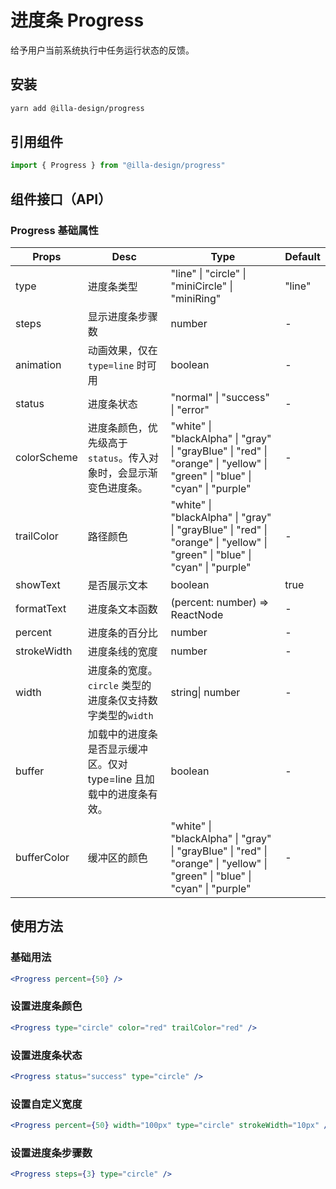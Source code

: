 # 进度条 Progress

给予用户当前系统执行中任务运行状态的反馈。

## 安装

```bash
yarn add @illa-design/progress
```

## 引用组件

```jsx
import { Progress } from "@illa-design/progress"
```

## 组件接口（API）

### Progress 基础属性

| Props       | Desc                                                                | Type                                                                                                                        | Default |
| ----------- | ------------------------------------------------------------------- | --------------------------------------------------------------------------------------------------------------------------- | ------- |
| type        | 进度条类型                                                          | "line" \| "circle" \| "miniCircle" \| "miniRing"                                                                            | "line"  |
| steps       | 显示进度条步骤数                                                    | number                                                                                                                      | -       |
| animation   | 动画效果，仅在 `type=line` 时可用                                   | boolean                                                                                                                     | -       |
| status      | 进度条状态                                                          | "normal" \| "success" \| "error"                                                                                            | -       |
| colorScheme | 进度条颜色，优先级高于 `status`。传入对象时，会显示渐变色进度条。   | "white" \| "blackAlpha" \| "gray" \| "grayBlue" \| "red" \| "orange" \| "yellow" \| "green" \| "blue" \| "cyan" \| "purple" | -       |
| trailColor  | 路径颜色                                                            | "white" \| "blackAlpha" \| "gray" \| "grayBlue" \| "red" \| "orange" \| "yellow" \| "green" \| "blue" \| "cyan" \| "purple" | -       |
| showText    | 是否展示文本                                                        | boolean                                                                                                                     | true    |
| formatText  | 进度条文本函数                                                      | (percent: number) => ReactNode                                                                                              | -       |
| percent     | 进度条的百分比                                                      | number                                                                                                                      | -       |
| strokeWidth | 进度条线的宽度                                                      | number                                                                                                                      | -       |
| width       | 进度条的宽度。`circle` 类型的进度条仅支持数字类型的`width`          | string\| number                                                                                                             | -       |
| buffer      | 加载中的进度条是否显示缓冲区。仅对 type=line 且加载中的进度条有效。 | boolean                                                                                                                     | -       |
| bufferColor | 缓冲区的颜色                                                        | "white" \| "blackAlpha" \| "gray" \| "grayBlue" \| "red" \| "orange" \| "yellow" \| "green" \| "blue" \| "cyan" \| "purple" | -       |

## 使用方法

### 基础用法

```jsx
<Progress percent={50} />
```

### 设置进度条颜色

```jsx
<Progress type="circle" color="red" trailColor="red" />
```

### 设置进度条状态

```jsx
<Progress status="success" type="circle" />
```

### 设置自定义宽度

```jsx
<Progress percent={50} width="100px" type="circle" strokeWidth="10px" />
```

### 设置进度条步骤数

```jsx
<Progress steps={3} type="circle" />
```
